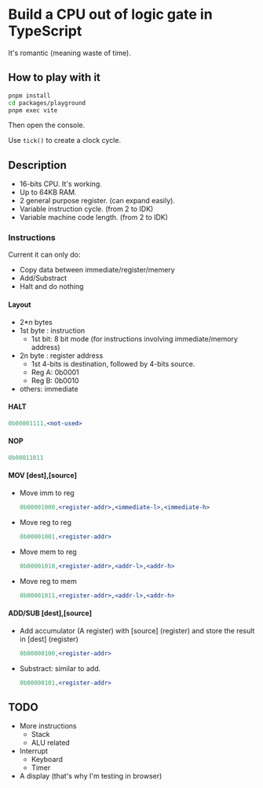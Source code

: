 # Build a CPU out of logic gate in TypeScript

It's romantic (meaning waste of time).

## How to play with it

```sh
pnpm install
cd packages/playground
pnpm exec vite
```

Then open the console.

Use `tick()` to create a clock cycle.

## Description

* 16-bits CPU. It's working.
* Up to 64KB RAM.
* 2 general purpose register. (can expand easily).
* Variable instruction cycle. (from 2 to IDK)
* Variable machine code length. (from 2 to IDK)

### Instructions
Current it can only do:
* Copy data between immediate/register/memery
* Add/Substract
* Halt and do nothing

#### Layout
* 2*_n_ bytes
* 1st byte : instruction
    * 1st bit: 8 bit mode (for instructions involving immediate/memory address)
* 2n byte : register address
    * 1st 4-bits is destination, followed by 4-bits source.
    * Reg A: 0b0001
    * Reg B: 0b0010
* others: immediate

#### HALT
```jsx
0b00001111,<not-used>
```

#### NOP
```jsx
0b00011011
```

#### MOV [dest],[source]

* Move imm to reg
    ```jsx
    0b00001000,<register-addr>,<immediate-l>,<immediate-h>
    ```
* Move reg to reg
    ```jsx
    0b00001001,<register-addr>
    ```
* Move mem to reg
    ```jsx
    0b00001010,<register-addr>,<addr-l>,<addr-h>
    ```
* Move reg to mem
    ```jsx
    0b00001011,<register-addr>,<addr-l>,<addr-h>
    ```
#### ADD/SUB [dest],[source]
* Add accumulator (A register) with [source] (register) and store the result in [dest] (register)
    ```jsx
    0b00000100,<register-addr>
    ```
* Substract: similar to add.
    ```jsx
    0b00000101,<register-addr>
    ```
## TODO

* More instructions
    * Stack
    * ALU related
* Interrupt
    * Keyboard
    * Timer
* A display (that's why I'm testing in browser)